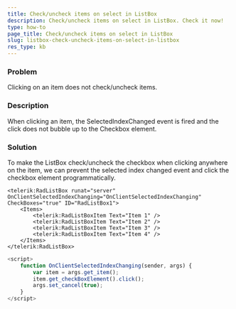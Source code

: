 ```yaml
---
title: Check/uncheck items on select in ListBox
description: Check/uncheck items on select in ListBox. Check it now!
type: how-to
page_title: Check/uncheck items on select in ListBox
slug: listbox-check-uncheck-items-on-select-in-listbox
res_type: kb
---
```


### Problem

Clicking on an item does not check/uncheck items.

### Description

When clicking an item, the SelectedIndexChanged event is fired and the click does not bubble up to the Checkbox element.

### Solution

To make the ListBox check/uncheck the checkbox when clicking anywhere on the item, we can prevent the selected index changed event and click the checkbox element programmatically.

```ASP.NET
<telerik:RadListBox runat="server" OnClientSelectedIndexChanging="OnClientSelectedIndexChanging"  CheckBoxes="true" ID="RadListBox1">
    <Items>
        <telerik:RadListBoxItem Text="Item 1" />
        <telerik:RadListBoxItem Text="Item 2" />
        <telerik:RadListBoxItem Text="Item 3" />
        <telerik:RadListBoxItem Text="Item 4" />
    </Items>
</telerik:RadListBox>
```

```JavaScript
<script>
    function OnClientSelectedIndexChanging(sender, args) {
        var item = args.get_item();
        item.get_checkBoxElement().click();
        args.set_cancel(true);
    }
</script>
```








  


